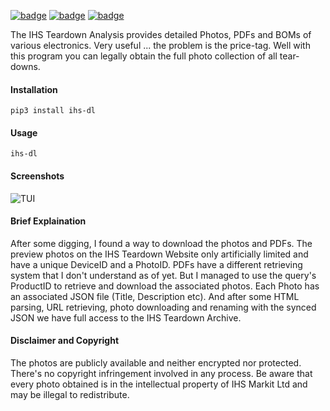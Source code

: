 [![badge](https://img.shields.io/pypi/v/ihs-dl.svg?style=flat-square)](https://pypi.org/project/ihs-dl/)
[![badge](https://img.shields.io/github/license/DerNuntius/IHS-Teardown-Downloader?style=flat-square)](https://github.com/DerNuntius/IHS-Teardown-Downloader/blob/master/LICENSE)
[![badge](https://img.shields.io/badge/Donate-PayPal-blue?style=flat-square)](https://www.paypal.com/cgi-bin/webscr?cmd=_s-xclick&hosted_button_id=ZD45HXTV3VTVY&source=url)

The IHS Teardown Analysis provides detailed Photos, PDFs and BOMs of various electronics. Very useful ... the problem is the price-tag. Well with this program you can legally obtain the full photo collection of all tear-downs.

#### Installation

```pip3 install ihs-dl```

#### Usage

```ihs-dl```

#### Screenshots
![TUI](https://raw.githubusercontent.com/DerNuntius/IHS-Teardown-Downloader/master/images/screenshot.png)
#### Brief Explaination

After some digging, I found a way to download the photos and PDFs.
The preview photos on the IHS Teardown Website only artificially limited and have a unique DeviceID and a PhotoID.
PDFs have a different retrieving system that I don't understand as of yet.
But I managed to use the query's ProductID to retrieve and download the associated photos. Each Photo has an associated JSON file (Title, Description etc). And after some HTML parsing, URL retrieving, photo downloading and renaming with the synced JSON we have full access to the IHS Teardown Archive.

#### Disclaimer and Copyright

The photos are publicly available and neither encrypted nor protected. There's no copyright infringement involved in any process. 
Be aware that every photo obtained is in the intellectual property of IHS Markit Ltd and may be illegal to redistribute.

